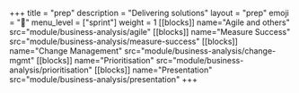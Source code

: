 +++
title = "prep"
description = "Delivering solutions"
layout = "prep"
emoji = "📅"
menu_level = ["sprint"]
weight = 1
[[blocks]]
name="Agile and others"
src="module/business-analysis/agile"
[[blocks]]
name="Measure Success"
src="module/business-analysis/measure-success"
[[blocks]]
name="Change Management"
src="module/business-analysis/change-mgmt"
[[blocks]]
name="Prioritisation"
src="module/business-analysis/prioritisation"
[[blocks]]
name="Presentation"
src="module/business-analysis/presentation"
+++